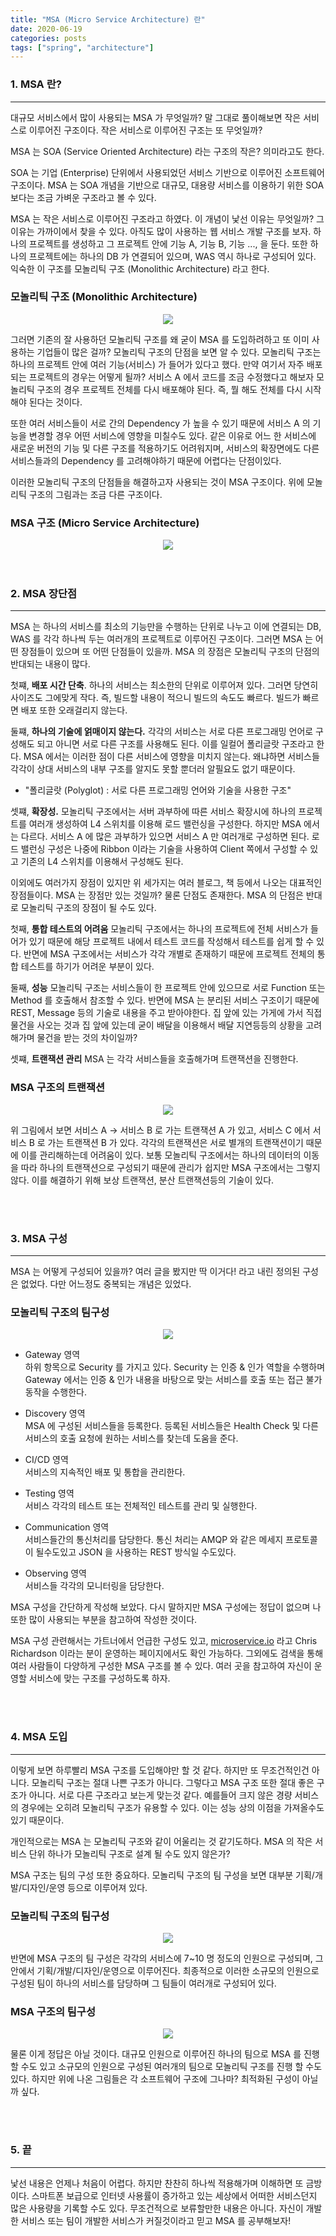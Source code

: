 ```yaml
---
title: "MSA (Micro Service Architecture) 란"
date: 2020-06-19
categories: posts
tags: ["spring", "architecture"]
---
```


### **1. MSA 란?**
--- 
대규모 서비스에서 많이 사용되는 MSA 가 무엇일까? 말 그대로 풀이해보면 작은 서비스로 이루어진 구조이다. 작은 서비스로 이루어진 구조는 또 무엇일까? 

MSA 는 SOA (Service Oriented Architecture) 라는 구조의 작은? 의미라고도 한다. 

SOA 는 기업 (Enterprise) 단위에서 사용되었던 서비스 기반으로 이루어진 소프트웨어 구조이다. MSA 는 SOA 개념을 기반으로 대규모, 대용량 서비스를 이용하기 위한 SOA 보다는 조금 가벼운 구조라고 볼 수 있다.

MSA 는 작은 서비스로 이루어진 구조라고 하였다. 이 개념이 낯선 이유는 무엇일까? 그 이유는 가까이에서 찾을 수 있다. 아직도 많이 사용하는 웹 서비스 개발 구조를 보자. 하나의 프로젝트를 생성하고 그 프로젝트 안에 기능 A, 기능 B, 기능 ..., 을 둔다. 또한 하나의 프로젝트에는 하나의 DB 가 연결되어 있으며, WAS 역시 하나로 구성되어 있다. 익숙한 이 구조를 모놀리틱 구조 (Monolithic Architecture) 라고 한다.

### **모놀리틱 구조 (Monolithic Architecture)**
<div style="width: 100%; text-align: center;">
  <img src="https://subji.github.io/assets/images/msa1.PNG">
</div>

그러면 기존의 잘 사용하던 모놀리틱 구조를 왜 굳이 MSA 를 도입하려하고 또 이미 사용하는 기업들이 많은 걸까? 모놀리틱 구조의 단점을 보면 알 수 있다. 모놀리틱 구조는 하나의 프로젝트 안에 여러 기능(서비스) 가 들어가 있다고 했다. 만약 여기서 자주 배포되는 프로젝트의 경우는 어떻게 될까? 서비스 A 에서 코드를 조금 수정했다고 해보자 모놀리틱 구조의 경우 프로젝트 전체를 다시 배포해야 된다. 즉, 뭘 해도 전체를 다시 시작해야 된다는 것이다. 

또한 여러 서비스들이 서로 간의 Dependency 가 높을 수 있기 때문에 서비스 A 의 기능을 변경할 경우 어떤 서비스에 영향을 미칠수도 있다. 같은 이유로 어느 한 서비스에 새로운 버전의 기능 및 다른 구조를 적용하기도 어려워지며, 서비스의 확장면에도 다른 서비스들과의 Dependency 를 고려해야하기 때문에 어렵다는 단점이있다.

이러한 모놀리틱 구조의 단점들을 해결하고자 사용되는 것이 MSA 구조이다. 위에 모놀리틱 구조의 그림과는 조금 다른 구조이다.

### **MSA 구조 (Micro Service Architecture)**
<div style="width: 100%; text-align: center;">
  <img src="https://subji.github.io/assets/images/msa2.PNG">
</div>

<br>
<br>

### **2. MSA 장단점**
---
MSA 는 하나의 서비스를 최소의 기능만을 수행하는 단위로 나누고 이에 연결되는 DB, WAS 를 각각 하나씩 두는 여러개의 프로젝트로 이루어진 구조이다. 그러면 MSA 는 어떤 장점들이 있으며 또 어떤 단점들이 있을까. MSA 의 장점은 모놀리틱 구조의 단점의 반대되는 내용이 많다. 

첫쨰, **배포 시간 단축**. 하나의 서비스는 최소한의 단위로 이루어져 있다. 그러면 당연히 사이즈도 그에맞게 작다. 즉, 빌드할 내용이 적으니 빌드의 속도도 빠르다. 빌드가 빠르면 배포 또한 오래걸리지 않는다.

둘쨰, **하나의 기술에 얽매이지 않는다.** 각각의 서비스는 서로 다른 프로그래밍 언어로 구성해도 되고 아니면 서로 다른 구조를 사용해도 된다. 이를 일컬어 폴리글랏 구조라고 한다.  MSA 에서는 이러한 점이 다른 서비스에 영향을 미치지 않는다. 왜냐하면 서비스들 각각이 상대 서비스의 내부 구조를 알지도 못할 뿐더러 알필요도 없기 때문이다.    
* "폴리글랏 (Polyglot) : 서로 다른 프로그래밍 언어와 기술을 사용한 구조"

셋쨰, **확장성.** 모놀리틱 구조에서는 서버 과부하에 따른 서비스 확장시에 하나의 프로젝트를 여러개 생성하여 L4 스위치를 이용해 로드 밸런싱을 구성한다. 하지만 MSA 에서는 다르다. 서비스 A 에 많은 과부하가 있으면 서비스 A 만 여러개로 구성하면 된다. 로드 밸런싱 구성은 나중에 Ribbon 이라는 기술을 사용하여 Client 쪽에서 구성할 수 있고 기존의 L4 스위치를 이용해서 구성해도 된다.

이외에도 여러가지 장점이 있지만 위 세가지는 여러 블로그, 책 등에서 나오는 대표적인 장점들이다. MSA 는 장점만 있는 것일까? 물론 단점도 존재한다. MSA 의 단점은 반대로 모놀리틱 구조의 장점이 될 수도 있다.

첫째, **통합 테스트의 어려움** 모놀리틱 구조에서는 하나의 프로젝트에 전체 서비스가 들어가 있기 때문에 해당 프로젝트 내에서 테스트 코드를 작성해서 테스트를 쉽게 할 수 있다. 반면에 MSA 구조에서는 서비스가 각각 개별로 존재하기 때문에 프로젝트 전체의 통합 테스트를 하기가 어려운 부분이 있다. 

둘째, **성능** 모놀리틱 구조는 서비스들이 한 프로젝트 안에 있으므로 서로 Function 또는 Method 를 호출해서 참조할 수 있다. 반면에 MSA 는 분리된 서비스 구조이기 때문에 REST, Message 등의 기술로 내용을 주고 받아야한다. 집 앞에 있는 가게에 가서 직접 물건을 사오는 것과 집 앞에 있는데 굳이 배달을 이용해서 배달 지연등등의 상황을 고려해가며 물건을 받는 것의 차이일까? 

셋쨰, **트랜잭션 관리** MSA 는 각각 서비스들을 호출해가며 트랜잭션을 진행한다. 

### **MSA 구조의 트랜잭션**
<div style="width: 100%; text-align: center;">
  <img src="https://subji.github.io/assets/images/msa3.PNG">
</div>

위 그림에서 보면 서비스 A -> 서비스 B 로 가는 트랜잭션 A 가 있고, 서비스 C 에서 서비스 B 로 가는 트랜잭션 B 가 있다. 각각의 트랜잭션은 서로 별개의 트랜잭션이기 때문에 이를 관리해하는데 어려움이 있다. 보통 모놀리틱 구조에서는 하나의 데이터의 이동을 따라 하나의 트랜잭션으로 구성되기 때문에 관리가 쉽지만 MSA 구조에서는 그렇지 않다. 이를 해결하기 위해 보상 트랜잭션, 분산 트랜잭션등의 기술이 있다.

<br>
<br>

### **3. MSA 구성**
---
MSA 는 어떻게 구성되어 있을까? 여러 글을 봤지만 딱 이거다! 라고 내린 정의된 구성은 없었다. 다만 어느정도 중복되는 개념은 있었다.

### **모놀리틱 구조의 팀구성**
<div style="width: 100%; text-align: center;">
  <img src="https://subji.github.io/assets/images/msa6.PNG">
</div>

- Gateway 영역   
하위 항목으로 Security 를 가지고 있다. Security 는 인증 & 인가 역할을 수행하며 Gateway 에서는 인증 & 인가 내용을 바탕으로 맞는 서비스를 호출 또는 접근 불가 동작을 수행한다.

- Discovery 영역   
MSA 에 구성된 서비스들을 등록한다. 등록된 서비스들은 Health Check 및 다른 서비스의 호출 요청에 원하는 서비스를 찾는데 도움을 준다.

- CI/CD 영역   
서비스의 지속적인 배포 및 통합을 관리한다. 

- Testing 영역   
서비스 각각의 테스트 또는 전체적인 테스트를 관리 및 실행한다.

- Communication 영역   
서비스들간의 통신처리를 담당한다. 통신 처리는 AMQP 와 같은 메세지 프로토콜이 될수도있고 JSON 을 사용하는 REST 방식일 수도있다.

- Observing 영역   
서비스들 각각의 모니터링을 담당한다.

MSA 구성을 간단하게 작성해 보았다. 다시 말하지만 MSA 구성에는 정답이 없으며 나또한 많이 사용되는 부분을 참고하여 작성한 것이다. 

MSA 구성 관련해서는 가트너에서 언급한 구성도 있고, [microservice.io](https://microservices.io/patterns/microservices.html) 라고 Chris Richardson 이라는 분이 운영하는 페이지에서도 확인 가능하다. 그외에도 검색을 통해 여러 사람들이 다양하게 구성한 MSA 구조를 볼 수 있다. 여러 곳을 참고하여 자신이 운영할 서비스에 맞는 구조를 구성하도록 하자.

<br>
<br>

### **4. MSA 도입**
---
이렇게 보면 하루빨리 MSA 구조를 도입해야만 할 것 같다. 하지만 또 무조건적인건 아니다. 모놀리틱 구조는 절대 나쁜 구조가 아니다. 그렇다고 MSA 구조 또한 절대 좋은 구조가 아니다. 서로 다른 구조라고 보는게 맞는것 같다. 예를들어 크지 않은 경량 서비스의 경우에는 오히려 모놀리틱 구조가 유용할 수 있다. 이는 성능 상의 이점을 가져올수도 있기 때문이다. 

개인적으로는 MSA 는 모놀리틱 구조와 같이 어울리는 것 같기도하다. MSA 의 작은 서비스 단위 하나가 모놀리틱 구조로 설계 될 수도 있지 않은가? 

MSA 구조는 팀의 구성 또한 중요하다. 모놀리틱 구조의 팀 구성을 보면 대부분 기획/개발/디자인/운영 등으로 이루어져 있다.

### **모놀리틱 구조의 팀구성**
<div style="width: 100%; text-align: center;">
  <img src="https://subji.github.io/assets/images/msa4.PNG">
</div>

반면에 MSA 구조의 팀 구성은 각각의 서비스에 7~10 명 정도의 인원으로 구성되며, 그 안에서 기획/개발/디자인/운영으로 이루어진다. 최종적으로 이러한 소규모의 인원으로 구성된 팀이 하나의 서비스를 담당하며 그 팀들이 여러개로 구성되어 있다.

### **MSA 구조의 팀구성**
<div style="width: 100%; text-align: center;">
  <img src="https://subji.github.io/assets/images/msa5.PNG">
</div>

물론 이게 정답은 아닐 것이다. 대규모 인원으로 이루어진 하나의 팀으로 MSA 를 진행할 수도 있고 소규모의 인원으로 구성된 여러개의 팀으로 모놀리틱 구조를 진행 할 수도 있다. 하지만 위에 나온 그림들은 각 소프트웨어 구조에 그나마? 최적화된 구성이 아닐까 싶다.

<br>
<br>

### **5. 끝**
---
낯선 내용은 언제나 처음이 어렵다. 하지만 찬찬히 하나씩 적용해가며 이해하면 또 금방이다. 스마트폰 보급으로 인터넷 사용률이 증가하고 있는 세상에서 어떠한 서비스던지 많은 사용량을 기록할 수도 있다. 무조건적으로 보류할만한 내용은 아니다. 자신이 개발한 서비스 또는 팀이 개발한 서비스가 커질것이라고 믿고 MSA 를 공부해보자!
